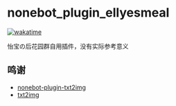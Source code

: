 # nonebot_plugin_ellyesmeal

[![wakatime](https://wakatime.com/badge/user/0c4a2366-b2aa-468d-8df7-230d593fcf12/project/14bfa8a1-76b2-49b5-bacf-c13f2e173200.svg)](https://wakatime.com/badge/user/0c4a2366-b2aa-468d-8df7-230d593fcf12/project/14bfa8a1-76b2-49b5-bacf-c13f2e173200)

怡宝の后花园群自用插件，没有实际参考意义

## 鸣谢
* [nonebot-plugin-txt2img](https://github.com/mobyw/nonebot-plugin-txt2img)
* [txt2img](https://github.com/taseikyo/txt2img)